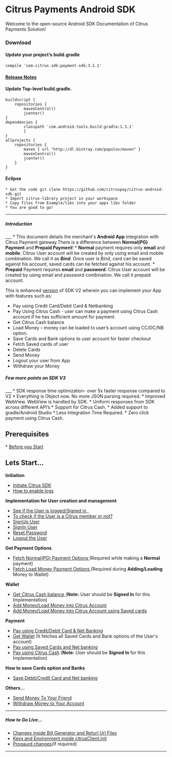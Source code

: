 # Citrus Payments Android SDK

Welcome to the open-source Android SDK Documentation of Citrus Payments Solution!

### Download
#### Update your project’s build.gradle
    
    compile 'com.citrus.sdk:payment-sdk:3.1.1'
    
#### [Release Notes](docs/Version%20History.md)
    
#### Update Top-level build.gradle.
    buildscript {
        repositories {
            mavenCentral()
            jcenter()
    }
    dependencies {
            classpath 'com.android.tools.build:gradle:1.3.1'
            }
    }
    allprojects {
        repositories {
            maven { url "http://dl.bintray.com/populov/maven" } 
            mavenCentral()
            jcenter() 
        }
    }
      
#### Eclipse
    
    * Get the code git clone https://github.com/citruspay/citrus-android-sdk.git
    * Import citrus-library project in your workspace
    * Copy files from Example/libs into your apps libs folder
    * You are good to go!

___
<h5>Introduction</h5>
___
* This document details the merchant's <b>Android App</b> integration with Citrus Payment gateway.There is a difference between <b>Normal(PG) Payment</b> and <b>Prepaid Payment</b>!
* <b>Normal</b> payment requires only <b>email</b> and <b>mobile</b>. Citrus User account will be created by only using email and mobile combination. We call it as <b><i>Bind</i></b>. Once user is Bind, card can be saved against his account, saved cards can be fetched against his account.
* <b>Prepaid</b> Payment requires <b>email</b> and <b>password</b>. Citrus User account will be created by using email and password combination. We call it prepaid account.

This is enhanced [version](docs/Version%20History.md) of SDK V2 wherein you can implement your App with features such as:

* Pay using Credit Card/Debit Card & Netbanking 
* Pay Using Citrus Cash - user can make a payment using Citrus Cash account if he has sufficient amount for payment. 
* Get Citrus Cash balance
* Load Money – money can be loaded to user’s account using CC/DC/NB option.
* Save Cards and Bank options to user account for faster checkout
* Fetch Saved cards of user
* Delete Cards
* Send Money
* Logout your user from App
* Withdraw your Money

<h5>Few more points on SDK V3</h5>
___
   * SDK response time optimization-  over 5x faster response compared to V2
   * Everything is Object now. No more JSON parsing required.
   * Improved WebView. WebView is handled by SDK.  
   * Uniform responses from SDK across different API’s
   * Support for Citrus Cash.
   * Added support to gradle/Android Studio
   * Less Integration Time Required.
   * Zero click payment using Citrus Cash.

<h2> Prerequisites </h2>
* <a href="docs/Prerequisite.md" target="_blank">Before you Start</a>

<h2>Lets Start...</h2>

<b>Initiation</b>
* <a href="docs/InitSDK.md" target="_blank">Initiate Citrus SDK</a>
* <a href="docs/enable%20logs%20.md" target="_blank">How to enable logs </a>

<b> Implementation for User creation and management </b>

* <a href="docs/isUserSignedIn.md" target="_blank">See if the User is logged/Signed in   </a>
* <a href="docs/isCitrusMember.md" target="_blank">To check if the User is a Citrus member or not? </a>
* <a href="docs/Sign%20Up%20User.md" target="_blank">SignUp User </a>
* <a href="docs/Sign%20In%20User.md" target="_blank">SignIn User </a>
* <a href="docs/Reset%20Password.md" target="_blank">Reset Password </a>
* <a href="docs/Logout.md" target="_blank">Logout the User </a>


<b> Get Payment Options</b>
 
* <a href="docs/Fetch%20payment%20options.md" target="_blank">Fetch Normal(PG) Payment Options </a>(Required while making a <b>Normal</b> payment)
* <a href="docs/fetch%20load%20money%20options.md" target="_blank">Fetch Load Money Payment Options </a>(Required during <b>Adding/Loading</b> Money to Wallet)

<b>Wallet</b>

* <a href="docs/Get%20Balance.md" target="_blank">Get Citrus Cash balance </a>(<b>Note:</b> User should be <b>Signed In</b> for this Implementation)
* <a href="docs/Load%20Money.md" target="_blank">Add Money/Load Money into Citrus Account </a>
* <a href="docs/Load%20using%20Saved%20Card%20&%20Net%20bank.md" target="_blank">Add Money/Load Money into Citrus Account using Saved cards </a>


<b>Payment</b>

* <a href="docs/CC%20%2CDC%20%2CNB%20Direct%20Payment.md" target="_blank">Pay using Credit/Debit Card & Net Banking</a>
* <a href="docs/Get%20Wallet.md" target="_blank">Get Wallet</a> (It fetches all Saved Cards and Bank options of the User's account)
* <a href="docs/Pay%20Using%20Saved%20Cards%20and%20Bank.md" target="_blank">Pay using Saved Cards and Net banking</a>
* <a href="docs/Pay%20using%20Citrus%20Cash.md" target="_blank">Pay using Citrus Cash</a> (<b>Note:</b> User should be <b>Signed In</b> for this Implementation)

<b>How to save Cards option and Banks</b>
* <a href="docs/Save%20payment%20option.md" target="_blank">Save Debit/Credit Card and Net banking</a>

<b>Others...</b>
* <a href="docs/Send%20Money.md" target="_blank">Send Money To Your Friend</a>
* <a href="docs/Withdraw.md" target="_blank">Withdraw Money to Your Account</a>

___
<h5>How to Go Live...</h5>

* <a href="docs/Backend%20Files%20Changes.md" target="_blank">Changes inside Bill Generator and Returl Url Files</a>
* <a href="docs/Go%20Live.md" target="_blank">Keys and Environment inside citrusClient.init</a>
* <a href="docs/Progaurd%20changes.md" target="_blank">Progaurd changes</a>(If required)

___


